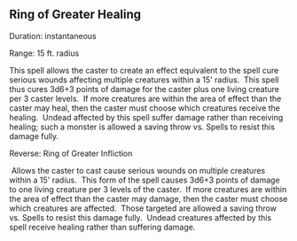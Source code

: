 ## Ring of Greater Healing                 

Duration: instantaneous

Range: 15 ft. radius

This spell allows the caster to create an effect equivalent to the spell cure serious wounds affecting multiple creatures within a 15' radius.  This spell thus cures 3d6+3 points of damage for the caster plus one living creature per 3 caster levels.  If more creatures are within the area of effect than the caster may heal, then the caster must choose which creatures receive the healing.  Undead affected by this spell suffer damage rather than receiving healing; such a monster is allowed a saving throw vs. Spells to resist this damage fully.

Reverse: Ring of Greater Infliction

 Allows the caster to cast cause serious wounds on multiple creatures within a 15' radius.  This form of the spell causes 3d6+3 points of damage to one living creature per 3 levels of the caster.  If more creatures are within the area of effect than the caster may damage, then the caster must choose which creatures are affected.  Those targeted are allowed a saving throw vs. Spells to resist this damage fully.  Undead creatures affected by this spell receive healing rather than suffering damage.
 
